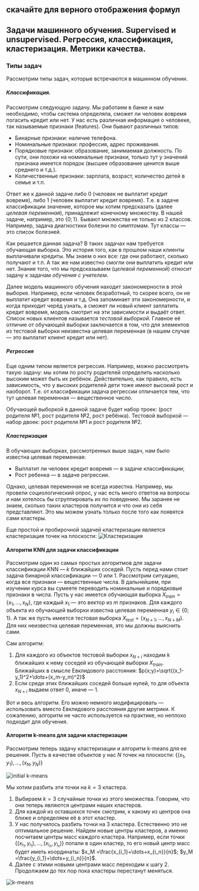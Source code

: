 
## скачайте для верного отображения формул
## Задачи машинного обучения. Supervised и unsupervised. Регрессия, классификация, кластеризация. Метрики качества. 

### Типы задач 

Рассмотрим типы задач, которые встречаются в машинном обучении.

##### Классификация.  

Рассмотрим следующую задачу. Мы работаем в банке и нам необходимо, чтобы система определяла, сможет ли человек вовремя погасить кредит или нет. У нас есть различная информация о человеке, так называемые признаки (features). Они бывают различных типов:
- Бинарные признаки: наличие телефона.
- Номинальные признаки: профессия, адрес проживания.
- Порядковые признаки: образование, занимаемая должность. По сути, они похожи на номинальные признаки, только тут у значений признака имеется порядок (высшее образование ценится выше среднего и т.д.).
- Количественные признаки: зарплата, возраст, количество детей в семье и т.п.

Ответ же к данной задаче либо $0$ (человек не выплатит кредит вовремя), либо $1$ (человек выплатит кредит вовремя). Т.е. в задаче классификации значение, которое мы хотим предсказать (далее  *целевая переменная*), принадлежит конечному множеству. В нашей задаче, например, это $\{0;1\}$. Бывают множества не только из $2$ классов. Например, задача диагностики болезни по симптомам. Тут классы  —  это список болезней.

Как решается данная задача? В таких задачах нам требуется  обучающая выборка. Это история того, как в прошлом наши клиенты выплачивали кредиты. Мы знаем о них все: где они работают, сколько получают и т.п. А так же нам известно смогли они выплатить кредит или нет. Знание того, что мы предсказываем (*целевой переменной*) относит задачу к задачам *обучения с учителем*.

Далее модель машинного обучения находит закономерности в этой выборке. Например, если человек безработный, то скорее всего, он не выплатит кредит вовремя и т.д. Она запоминает эти закономерности, и когда приходит черёд узнать, а сможет ли новый клиент заплатить кредит вовремя, модель смотрит на эти зависимости и выдаёт ответ. Список новых клиентов называется  *тестовой выборкой*. Главное её отличие от обучающей выборки заключается в том, что для элементов из тестовой выборки неизвестна целевая переменная (в нашем случае — это выплатит клиент кредит или нет). 

##### Регрессия

Еще одним типом является регрессия. Например, можно рассмотреть такую задачу: мы хотим по росту родителей определить насколько высоким может быть их ребёнок. Действительно, как правило, есть зависимость, что у высоких родителей дети тоже имеют высокий рост и наоборот. Т.е. от классификации задача регрессии отличается тем, что тут целевая переменная  — вещественное число. 

Обучающей выборкой в данной задаче будет набор троек: (рост родителя №1, рост родителя №2, рост ребёнка). Тестовой выборкой — набор двоек: рост родителя №1 и рост родителя №2.

##### Кластеризация

В обучающих выборках, рассмотренных выше задач, нам было известна целевая переменная:
- Выплатит ли человек кредит вовремя — в задаче классификации;
- Рост ребенка — в  задаче регрессии.

Однако, целевая переменная не всегда известна. Например, мы провели социологический опрос, у нас есть много ответов на вопросы и нам хотелось бы сгруппировать их по поведению. Мы заранее не знаем, сколько таких кластеров получится и что они из себя представляют. Это мы можем узнать только после того как появятся сами кластеры.

Еще простой и пробирочной задачей кластеризации является кластеризация точек на плоскости:
![Кластеризация](./media/pasted1.png "Картинка")

#### Алгоритм KNN для задачи классификации 

Рассмотрим один из самых простых алгоритмов для задачи классификации KNN — $k$ ближайших соседей. Пусть перед нами стоит задача бинарной классификации — $0$ или $1$. Рассмотрим ситуацию, когда все признаки — вещественные числа. В дальнейшем, при изучении курса вы сумеете переводить номинальные и порядковые признаки в числа. Пусть у нас имеется обучающая выборка $X_{train} = \{x_1, \dots, x_N \}$, где каждый $x_1$ — это вектор из $m$ признаков. Для каждого объекта из обучающей выборки известна целевая переменная $y_i \in \{0; 1\}$. А так же пусть имеется тестовая выборка $X_{test} =\{x_{N+1}, \dots, x_{N+M}\}$. Для них неизвестна целевая переменная, это мы должны выяснить сами.

Сам алгоритм:
1. Для каждого из объектов тестовой выборки $x_{N+i}$ находим $k$ ближайших к нему соседей из обучающей выборки $X_{train}$. Ближайших в смысле Евклидового расстояния:
$p(x;y)=\sqrt{(x_1-y_1)^2+\dots+(x_m-y_m)^2}$
2. Если среди этих ближайших соседей больше нулей, то для объекта $x_{N+i}$ выдаем ответ $0$, иначе — $1$.

Вот и весь алгоритм. Его можно немного модифицировать — использовать вместо Евклидового расстояния другие метрики. К сожалению, алгоритм не часто используется на практике, но неплохо подходит для обучения.

#### Алгоритм k-means для задачи кластеризации 

Рассмотрим теперь задачу кластеризации и алгоритм k-means для ее решения. Пусть в качестве объектов у нас $N$ точек на плоскости: $\{(x_1, y_1), \dots,(x_N , y_N )\}$

![initial k-means](./media/pasted2.png "Картинка")

Мы хотим разбить эти точки на $k=3$ кластера.
1. Выбираем $k=3$ случайные точки из этого множества. Говорим, что они теперь являются центрами наших кластеров.
2. Для каждой из оставшихся точек смотрим, к какому из центров она ближе и определяем её в этот кластер.
3. У нас получилось разбить точки на $3$ кластера. Естественно это не оптимальное решение. Найдем новые центры кластеров, а именно посчитаем центры масс каждого кластера. Например, если точки $\{(x_{i_1}, y_{i_1}), \dots, (x _{i_n}, y_{i_n})\}$ попали в один кластер, то его новый центр масс будет иметь координаты: $x_M =\frac{x_{i_1}+\dots+x_{i_n}}{n}$; $y_M =\frac{y_{i_1}+\dots+y_{i_n}}{n}$.
4. Далее с этими новыми центрами масс переходим к шагу $2$. Продолжаем до тех пор пока кластеры перестанут меняться.

![k-means](./media/pasted3.png "Картинка")
